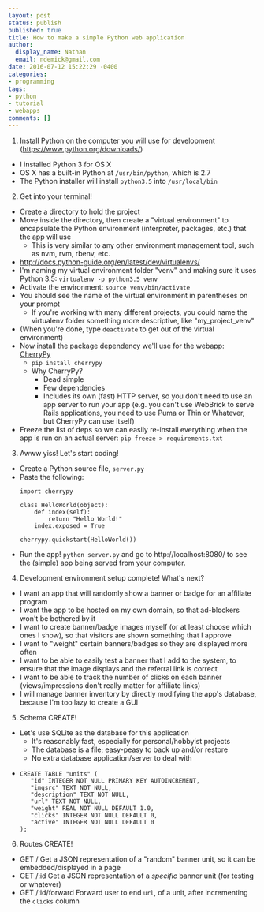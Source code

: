```yaml
---
layout: post
status: publish
published: true
title: How to make a simple Python web application
author:
  display_name: Nathan
  email: ndemick@gmail.com
date: 2016-07-12 15:22:29 -0400
categories:
- programming
tags:
- python
- tutorial
- webapps
comments: []
---
```

1. Install Python on the computer you will use for development (https://www.python.org/downloads/)
  * I installed Python 3 for OS X
  * OS X has a built-in Python at `/usr/bin/python`, which is 2.7
  * The Python installer will install `python3.5` into `/usr/local/bin`

2. Get into your terminal!
  * Create a directory to hold the project
  * Move inside the directory, then create a "virtual environment" to encapsulate
    the Python environment (interpreter, packages, etc.) that the app will use
    * This is very similar to any other environment management tool, such as nvm, rvm, rbenv, etc.
  * http://docs.python-guide.org/en/latest/dev/virtualenvs/
  * I'm naming my virtual environment folder "venv" and making sure it uses Python 3.5: `virtualenv -p python3.5 venv`
  * Activate the environment: `source venv/bin/activate`
  * You should see the name of the virtual environment in parentheses on your prompt
    * If you're working with many different projects, you could name the virtualenv folder
      something more descriptive, like "my_project_venv"
  * (When you're done, type `deactivate` to get out of the virtual environment)
  * Now install the package dependency we'll use for the webapp: [CherryPy](http://www.cherrypy.org/)
    * `pip install cherrypy`
    * Why CherryPy?
      * Dead simple
      * Few dependencies
      * Includes its own (fast) HTTP server, so you don't need to use an app server
        to run your app (e.g. you can't use WebBrick to serve Rails applications, you
        need to use Puma or Thin or Whatever, but CherryPy can use itself)
  * Freeze the list of deps so we can easily re-install everything when the app is run on an actual server: `pip freeze > requirements.txt`

3. Awww yiss! Let's start coding!
  * Create a Python source file, `server.py`
  * Paste the following:
      ```
      import cherrypy

      class HelloWorld(object):
          def index(self):
              return "Hello World!"
          index.exposed = True

      cherrypy.quickstart(HelloWorld())
      ```
  * Run the app! `python server.py` and go to http://localhost:8080/ to see the
    (simple) app being served from your computer.

4. Development environment setup complete! What's next?
  * I want an app that will randomly show a banner or badge for an affiliate program
  * I want the app to be hosted on my own domain, so that ad-blockers won't be bothered by it
  * I want to create banner/badge images myself (or at least choose which ones I show),
    so that visitors are shown something that I approve
  * I want to "weight" certain banners/badges so they are displayed more often
  * I want to be able to easily test a banner that I add to the system, to ensure
    that the image displays and the referral link is correct
  * I want to be able to track the number of clicks on each banner (views/impressions
    don't really matter for affiliate links)
  * I will manage banner inventory by directly modifying the app's database, because I'm too lazy to create a GUI

5. Schema CREATE!
  * Let's use SQLite as the database for this application
    * It's reasonably fast, especially for personal/hobbyist projects
    * The database is a file; easy-peasy to back up and/or restore
    * No extra database application/server to deal with
  * ```
    CREATE TABLE "units" (
       "id" INTEGER NOT NULL PRIMARY KEY AUTOINCREMENT,
       "imgsrc" TEXT NOT NULL,
       "description" TEXT NOT NULL,
       "url" TEXT NOT NULL,
       "weight" REAL NOT NULL DEFAULT 1.0,
       "clicks" INTEGER NOT NULL DEFAULT 0,
       "active" INTEGER NOT NULL DEFAULT 0
    );
    ```

6. Routes CREATE!
  * GET /
    Get a JSON representation of a "random" banner unit, so it can be embedded/displayed in a page
  * GET /:id
    Get a JSON representation of a _specific_ banner unit (for testing or whatever)
  * GET /:id/forward
    Forward user to end `url`, of a unit, after incrementing the `clicks` column
